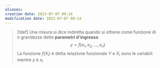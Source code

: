 ```yaml
---
aliases: 
creation date: 2023-07-07 09:14
modification date: 2023-07-07 09:14
---
```


>[!def]
>Una misura si dice indiretta quando si ottiene come funzione di $n$ grandezze dette **parametri d'ingresso**
>$$ y = f(x_{1},x_{2},\dots,x_{n}) $$
>La funzione $f(X_{i})$ è detta relazione funzionale
>$Y$ e $X_{i}$ sono le variabili mentre $y$ e $x_{i}$
